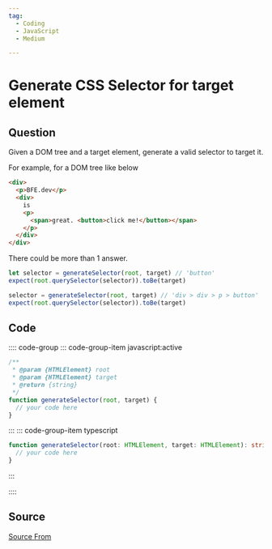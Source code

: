 ```yaml
---
tag:
  - Coding
  - JavaScript
  - Medium

---
```

  
# Generate CSS Selector for target element

## Question
Given a DOM tree and a target element, generate a valid selector to target it.

For example, for a DOM tree like below

```html
<div>
  <p>BFE.dev</p>
  <div>
    is
    <p>
      <span>great. <button>click me!</button></span>
    </p>
  </div>
</div>
```

There could be more than 1 answer.

```js
let selector = generateSelector(root, target) // 'button'
expect(root.querySelector(selector)).toBe(target)

selector = generateSelector(root, target) // 'div > div > p > button'
expect(root.querySelector(selector)).toBe(target)
```

## Code
:::: code-group
::: code-group-item javascript:active
```javascript
/**
 * @param {HTMLElement} root
 * @param {HTMLElement} target
 * @return {string}
 */
function generateSelector(root, target) {
  // your code here
}
```
:::
    ::: code-group-item typescript
```typescript
function generateSelector(root: HTMLElement, target: HTMLElement): string {
  // your code here
}
```
:::
    
::::



##  Source
[Source From](https://bigfrontend.dev/problem/generate-selector)

  